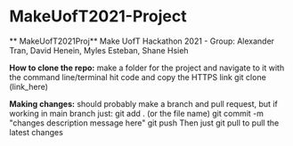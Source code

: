 # MakeUofT2021-Project
**
MakeUofT2021Proj**
Make UofT Hackathon 2021 - Group: Alexander Tran, David Henein, Myles Esteban, Shane Hsieh

**How to clone the repo:**
make a folder for the project and navigate to it with the command line/terminal
hit code and copy the HTTPS link
git clone (link_here)

**Making changes:**
should probably make a branch and pull request, but if working in main branch just:
git add . (or the file name)
git commit -m "changes description message here"
git push
Then just git pull to pull the latest changes
